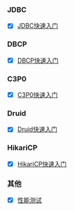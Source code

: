 ### JDBC

- [x] [JDBC快速入门](https://github.com/Rocks526/Java-Notes/blob/master/docs/web/连接池/JDBC快速入门.md)

### DBCP

- [x] [DBCP快速入门](https://github.com/Rocks526/Java-Notes/blob/master/docs/web/连接池/DBCP快速入门.md)

### C3P0

- [x] [C3P0快速入门](https://github.com/Rocks526/Java-Notes/blob/master/docs/web/连接池/C3P0快速入门.md)

### Druid

- [x] [Druid快速入门](https://github.com/Rocks526/Java-Notes/blob/master/docs/web/连接池/Druid快速入门.md)

### HikariCP

- [x] [HikariCP快速入门](https://github.com/Rocks526/Java-Notes/blob/master/docs/web/连接池/HikariCP快速入门.md)

### 其他

- [x] [性能测试](https://github.com/Rocks526/Java-Notes/blob/master/docs/web/连接池/性能测试.md)